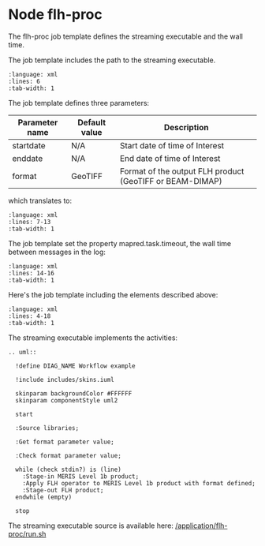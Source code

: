 # Node flh-proc

The flh-proc job template defines the streaming executable and the wall time.

The job template includes the path to the streaming executable.

```{literalinclude} ../src/src/main/app-resources/application.xml
:language: xml
:lines: 6
:tab-width: 1
```

The job template defines three parameters:

| Parameter name | Default value | Description                                              |
| -------------- | ------------- | -------------------------------------------------------- |
| startdate      | N/A           | Start date of time of Interest                           |
| enddate        | N/A           | End date of time of Interest                             |
| format         | GeoTIFF       | Format of the output FLH product (GeoTIFF or BEAM-DIMAP) |

which translates to:

```{literalinclude} ../src/src/main/app-resources/application.xml
:language: xml
:lines: 7-13
:tab-width: 1
```

The job template set the property mapred.task.timeout, the wall time between messages in the log:

```{literalinclude} ../src/src/main/app-resources/application.xml
:language: xml
:lines: 14-16
:tab-width: 1
```

Here's the job template including the elements described above:

```{literalinclude} ../src/src/main/app-resources/application.xml
:language: xml
:lines: 4-18
:tab-width: 1
```

The streaming executable implements the activities:

```{eval-rst}
.. uml::

  !define DIAG_NAME Workflow example

  !include includes/skins.iuml

  skinparam backgroundColor #FFFFFF
  skinparam componentStyle uml2

  start

  :Source libraries;

  :Get format parameter value;

  :Check format parameter value;

  while (check stdin?) is (line)
    :Stage-in MERIS Level 1b product;
    :Apply FLH operator to MERIS Level 1b product with format defined;
    :Stage-out FLH product;
  endwhile (empty)

  stop
```

The streaming executable source is available here: [/application/flh-proc/run.sh](https://github.com/Terradue/dcs-beam-flh-java/blob/master/src/main/app-resources/flh-proc/run.sh)
